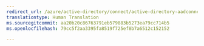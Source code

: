 ```yaml
---
redirect_url: /azure/active-directory/connect/active-directory-aadconnectsync-connector-genericsql
translationtype: Human Translation
ms.sourcegitcommit: aa20b20c86763791eb579883b5273ea79cc714b5
ms.openlocfilehash: 79cc5f2aa3395fa8519f725ef8b7a6512c152152

---
```




<!--HONumber=Feb17_HO2-->


